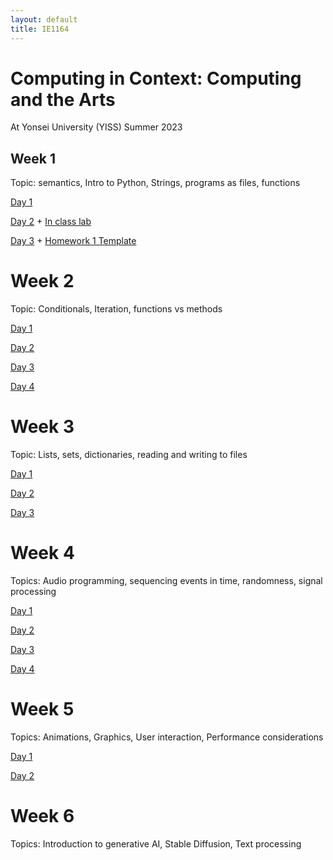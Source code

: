 ```yaml
---
layout: default
title: IE1164
---
```

 
# Computing in Context: Computing and the Arts

At Yonsei University (YISS)
Summer 2023

## Week 1
Topic: semantics, Intro to Python, Strings, programs as files, functions

[Day 1](https://docs.google.com/presentation/d/1mNCiFEoroLQCI30wEE1BGTUT5VunkkVuNgjU7BLSMJQ/edit?usp=sharing)

[Day 2](https://docs.google.com/presentation/d/1e5J_Xjt7D90HfCx1BBl7qPghPzBs5wENvaB9w5n3w1A/edit?usp=sharing) + [In class lab](./InClass1.md)

[Day 3](https://docs.google.com/presentation/d/1aAfNmrsGFnyu09-k3ZbKlX6SnZzIWaRY5d7FnpIIsdw/edit?usp=sharing) + [Homework 1 Template](https://replit.com/@MarkSantolucito/geometry)

# Week 2 
Topic: Conditionals, Iteration, functions vs methods

[Day 1](https://docs.google.com/presentation/d/1DLLhgtmfF-G0I_qJN8l_rllAeuUl3Ja3cnuwodq7m-I/edit?usp=sharing)

[Day 2](https://docs.google.com/presentation/d/1mcSOodg20UPBFRNu0qVzj0gK-omWlgqmARZF2Pf_P28/edit?usp=sharing)

[Day 3](https://docs.google.com/presentation/d/1ztY255EjJMTKJCQ-vfA1HT_vvX9HqCeYTvRXAPOARdk/edit?usp=sharing)

[Day 4](https://docs.google.com/presentation/d/1sJ2Edudn2ZE3nV0kpjyB8nOxqHQ2aYnBIOjmgmRPpFY/edit?usp=sharing)

# Week 3 
Topic: Lists, sets, dictionaries, reading and writing to files

[Day 1](https://docs.google.com/presentation/d/1-xjBBvVIcSUGUVqZYGKKDlopdyKS9EVV7eT2iEka77k/edit?usp=sharing)

[Day 2](https://docs.google.com/presentation/d/1D89fRvRc4VNYOknzdJttX7-4PQH2AG73nWnIZlTGecU/edit?usp=sharing)

[Day 3](https://docs.google.com/presentation/d/1pQuZ6e1pg2D3uFFAZDN3La2UlwbRdUCqf6wpgC0MPUA/edit?usp=sharing)

# Week 4 
Topics: Audio programming, sequencing events in time, randomness, signal processing

[Day 1](https://docs.google.com/presentation/d/1CHv_upPF0lKtFtMfEgV_hwg-RkbtdIz0FVxrvaQz4i4/edit?usp=sharing)

[Day 2](https://docs.google.com/presentation/d/1f351RiIvtSitSLWNzxf8yuz61iTASuYycx6uyOxc1YE/edit?usp=sharing)

[Day 3](https://docs.google.com/presentation/d/1dUMTM2XkTn2zqlXhHFFH2drfYNq3vMrwp77hJULrato/edit?usp=sharing)

[Day 4](https://docs.google.com/presentation/d/1kaYA2T4PXqF-TKCyAx-nSm1dzpI16RtOP85eERDpUd0/edit?usp=sharing)

# Week 5 
Topics: Animations, Graphics, User interaction, Performance considerations

[Day 1](https://docs.google.com/presentation/d/1Q8vNOiEMZ16XOqlJOjw07FA6krMX2z535djpJNeZsSA/edit?usp=sharing)

[Day 2](https://docs.google.com/presentation/d/1I1EmDo7OgCmB3zpu5ErF1tW806XmgiYe9yNQklV9EtQ/edit?usp=sharing)


# Week 6
Topics: Introduction to generative AI, Stable Diffusion, Text processing
